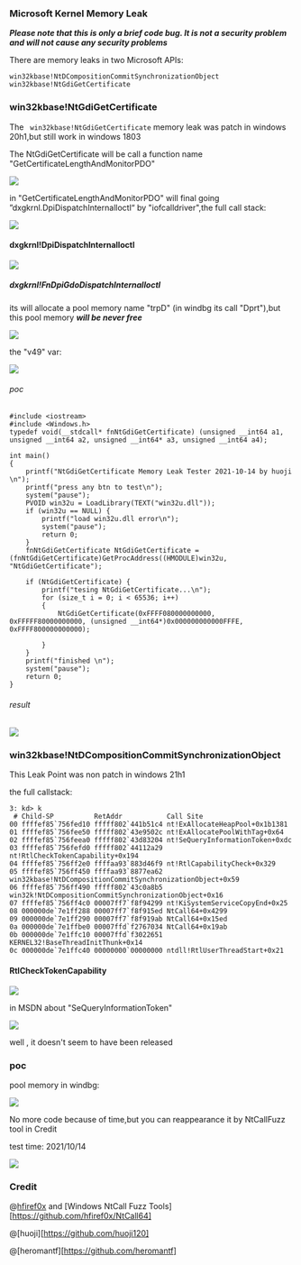 ### Microsoft Kernel Memory Leak

***Please note that this is only a brief code bug. It is not a security problem and will not cause any security problems***

There are memory leaks in two Microsoft APIs:

```
win32kbase!NtDCompositionCommitSynchronizationObject
win32kbase!NtGdiGetCertificate
```

### win32kbase!NtGdiGetCertificate

The ``` win32kbase!NtGdiGetCertificate``` memory leak was patch in windows 20h1,but still work in windows 1803

The NtGdiGetCertificate will be call a function name "GetCertificateLengthAndMonitorPDO"

![](1.png)

in "GetCertificateLengthAndMonitorPDO" will final going ”dxgkrnl.DpiDispatchInternalloctl“ by "iofcalldriver",the full call stack:

![](2.png)

#### dxgkrnl!DpiDispatchInternalIoctl

![](3.png)

##### dxgkrnl!FnDpiGdoDispatchInternalIoctl

its will allocate a pool memory name "trpD" (in windbg its call "Dprt"),but this pool memory ***will be never free***

![](4.png)

the "v49" var:

![](5.png)

###### poc

```
#include <iostream>
#include <Windows.h>
typedef void(__stdcall* fnNtGdiGetCertificate) (unsigned __int64 a1, unsigned __int64 a2, unsigned __int64* a3, unsigned __int64 a4);

int main()
{
    printf("NtGdiGetCertificate Memory Leak Tester 2021-10-14 by huoji \n");
	printf("press any btn to test\n");
	system("pause");
	PVOID win32u = LoadLibrary(TEXT("win32u.dll"));
	if (win32u == NULL) {
		printf("load win32u.dll error\n");
		system("pause");
		return 0;
	}
	fnNtGdiGetCertificate NtGdiGetCertificate = (fnNtGdiGetCertificate)GetProcAddress((HMODULE)win32u, "NtGdiGetCertificate");
	
	if (NtGdiGetCertificate) {
		printf("tesing NtGdiGetCertificate...\n");
		for (size_t i = 0; i < 65536; i++)
		{
			NtGdiGetCertificate(0xFFFF080000000000, 0xFFFFF80000000000, (unsigned __int64*)0x000000000000FFFE, 0xFFFF800000000000);

		}
	}
	printf("finished \n");
	system("pause");
	return 0;
}
```

###### result

![](6.png)

### win32kbase!NtDCompositionCommitSynchronizationObject

This Leak Point was non patch in windows 21h1

the full callstack:

```
3: kd> k
 # Child-SP          RetAddr           Call Site
00 ffffef85`756fed10 fffff802`441b51c4 nt!ExAllocateHeapPool+0x1b1381
01 ffffef85`756fee50 fffff802`43e9502c nt!ExAllocatePoolWithTag+0x64
02 ffffef85`756feea0 fffff802`43d83204 nt!SeQueryInformationToken+0xdc
03 ffffef85`756fefd0 fffff802`44112a29 nt!RtlCheckTokenCapability+0x194
04 ffffef85`756ff2e0 ffffaa93`883d46f9 nt!RtlCapabilityCheck+0x329
05 ffffef85`756ff450 ffffaa93`8877ea62 win32kbase!NtDCompositionCommitSynchronizationObject+0x59
06 ffffef85`756ff490 fffff802`43c0a8b5 win32k!NtDCompositionCommitSynchronizationObject+0x16
07 ffffef85`756ff4c0 00007ff7`f8f94299 nt!KiSystemServiceCopyEnd+0x25
08 000000de`7e1ff288 00007ff7`f8f915ed NtCall64+0x4299
09 000000de`7e1ff290 00007ff7`f8f919ab NtCall64+0x15ed
0a 000000de`7e1ffbe0 00007ffd`f2767034 NtCall64+0x19ab
0b 000000de`7e1ffc10 00007ffd`f3022651 KERNEL32!BaseThreadInitThunk+0x14
0c 000000de`7e1ffc40 00000000`00000000 ntdll!RtlUserThreadStart+0x21
```

#### RtlCheckTokenCapability

![](7.png)



in MSDN about "SeQueryInformationToken" 

![](8.png)

well , it doesn't seem to have been released

### poc

pool memory in windbg:

![](9.png)

No more code because of time,but you can reappearance it by NtCallFuzz tool in Credit

test time: 2021/10/14

![](10.png)

### Credit

@[hfiref0x](https://github.com/hfiref0x) and [Windows NtCall Fuzz Tools][https://github.com/hfiref0x/NtCall64]

@[huoji][https://github.com/huoji120]

@[heromantf][https://github.com/heromantf]

